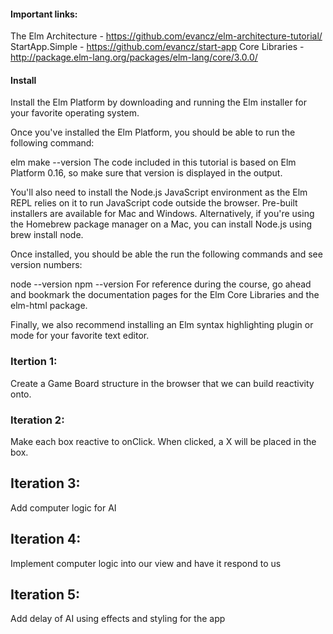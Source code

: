 #### Important links:
The Elm Architecture - https://github.com/evancz/elm-architecture-tutorial/
StartApp.Simple - https://github.com/evancz/start-app
Core Libraries - http://package.elm-lang.org/packages/elm-lang/core/3.0.0/


#### Install
Install the Elm Platform by downloading and running the Elm installer for your favorite operating system.

Once you've installed the Elm Platform, you should be able to run the following command:

elm make --version
The code included in this tutorial is based on Elm Platform 0.16, so make sure that version is displayed in the output.

You'll also need to install the Node.js JavaScript environment as the Elm REPL relies on it to run JavaScript code outside the browser. Pre-built installers are available for Mac and Windows. Alternatively, if you're using the Homebrew package manager on a Mac, you can install Node.js using brew install node.

Once installed, you should be able the run the following commands and see version numbers:

node --version
npm --version
For reference during the course, go ahead and bookmark the documentation pages for the Elm Core Libraries and the elm-html package.

Finally, we also recommend installing an Elm syntax highlighting plugin or mode for your favorite text editor.


### Itertion 1:
  Create a Game Board structure in the browser that we can build reactivity onto.

### Iteration 2:
  Make each box reactive to onClick. When clicked, a X will be placed in the box.

## Iteration 3:
  Add computer logic for AI

## Iteration 4:
  Implement computer logic into our view and have it respond to us

## Iteration 5:
  Add delay of AI using effects and styling for the app
